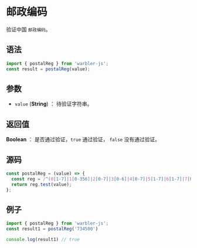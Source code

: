 <!--
 * @Author: 一尾流莺
 * @Description:邮政编码
 * @Date: 2021-09-13 18:18:23
 * @LastEditTime: 2021-10-14 09:32:58
 * @FilePath: \warblerjs-guide\docs\guide\form\postalReg.md
-->

# 邮政编码

验证中国 `邮政编码`。

## 语法

```js
import { postalReg } from 'warbler-js';
const result = postalReg(value);
```

## 参数

- `value` (**String**) ： 待验证字符串。

## 返回值

**Boolean** ： 是否通过验证，`true` 通过验证， `false` 没有通过验证。

## 源码

```js
const postalReg = (value) => {
  const reg = /^(0[1-7]|1[0-356]|2[0-7]|3[0-6]|4[0-7]|5[1-7]|6[1-7]|7[0-5]|8[013-6])\d{4}$/;
  return reg.test(value);
};
```

## 例子

```js
import { postalReg } from 'warbler-js';
const result1 = postalReg('734500')

console.log(result1) // true
```
